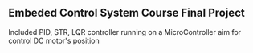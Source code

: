 ## Embeded Control System Course Final Project
Included PID, STR, LQR controller running on a MicroController aim for control DC motor's position
